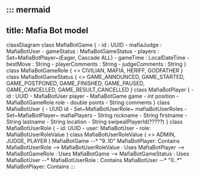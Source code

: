 ::: mermaid
--- 
title: Mafia Bot model 
---
classDiagram 
class MafiaBotGame { 
    - id : UUID 
    - mafiaJudge : MafiaBotUser 
    - gameStatus : MafiaBotGameStatus 
    - players : Set~MafiaBotPlayer~(Eager, Cascade ALL) 
    - gameTime : LocalDateTime 
    - bestMove : String 
    - playerComments : String 
    - judgeComments : String 
} 
class MafiaBotGameRole { 
    <<enumeration>> 
    CIVILIAN, 
    MAFIA, 
    HERIFF, 
    GODFATHER 
} 
class MafiaBotGameStatus { 
    <<enumeration>> 
    GAME_ANNOUNCED, 
    GAME_STARTED, 
    GAME_POSTPONED, 
    GAME_FINISHED, 
    GAME_PAUSED, 
    GAME_CANCELLED, 
    GAME_RESULT_CANCELLED 
} 
class MafiaBotPlayer { 
    - id : UUID 
    - MafiaBotUser player 
    - MafiaBotGame game 
    - int position 
    - MafiaBotGameRole role 
    - double points 
    - String comments 
} 
class MafiaBotUser { 
    - UUID id 
    - Set~MafiaBotUserRole~ mafiaBotUserRoles 
    - Set~MafiaBotPlayer~ mafiaPlayers 
    - String nickname 
    - String firstname 
    - String lastname 
    - String location 
    - String swipealPlayerId(?????) 
} 
class MafiaBotUserRole {
    - id: UUID
    - user: MafiaBotUser
    - role: MafiaBotUserRoleValue
} 
class MafiaBotUserRoleValue {
    <<enumeration>>
    ADMIN,
    JUDGE,
    PLAYER
}
MafiaBotGame --* "9..10"  MafiaBotPlayer: Contains
MafiaBotUserRole --> MafiaBotUserRoleValue : Uses
MafiaBotPlayer --> MafiaBotGameRole : Uses
MafiaBotGame --> MafiaBotGameStatus : Uses
MafiaBotUser --* MafiaBotUserRole : Contains
MafiaBotUser --* "0..*"  MafiaBotPlayer: Contains
:::